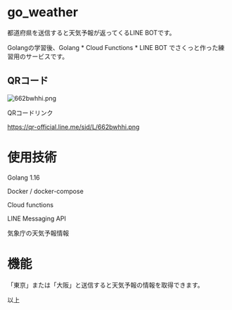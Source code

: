 # go_weather
都道府県を送信すると天気予報が返ってくるLINE BOTです。

Golangの学習後、Golang * Cloud Functions * LINE BOT でさくっと作った練習用のサービスです。

## QRコード
![662bwhhi.png](https://qr-official.line.me/sid/L/662bwhhi.png)

QRコードリンク

https://qr-official.line.me/sid/L/662bwhhi.png

# 使用技術
Golang 1.16

Docker / docker-compose

Cloud functions

LINE Messaging API

気象庁の天気予報情報

# 機能
「東京」または「大阪」と送信すると天気予報の情報を取得できます。

以上
